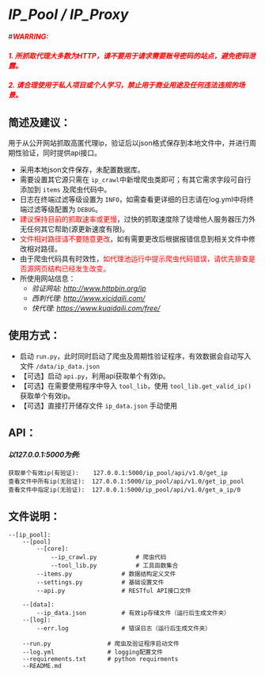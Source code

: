 *IP_Pool / IP_Proxy*
===
#<font color=red>***WARRING:***</font>
#### <font color=red>***1. 所抓取代理大多数为HTTP，请不要用于请求需要账号密码的站点，避免密码泄露。***</font>
#### <font color=red>***2. 请合理使用于私人项目或个人学习，禁止用于商业用途及任何违法违规的场景。***</font>

## 简述及建议：
用于从公开网站抓取高匿代理ip，验证后以json格式保存到本地文件中，并进行周期性验证，同时提供api接口。
* 采用本地json文件保存，未配置数据库。
* 需要设置其它源只需在 `ip_crawl`中新增爬虫类即可；有其它需求字段可自行添加到 `items` 及爬虫代码中。
* 日志在终端过滤等级设置为 `INFO`，如需查看更详细的日志请在log.yml中将终端过滤等级配置为 `DEBUG`。
* <font color=red>建议保持目前的抓取速率或更慢</font>，过快的抓取速度除了徒增他人服务器压力外无任何其它帮助(源更新速度有限)。
* <font color=red>文件相对路径请不要随意更改</font>，如有需要更改后根据报错信息到相关文件中修改相对路径。
* 由于爬虫代码具有时效性，<font color=red>如代理池运行中提示爬虫代码错误，请优先排查是否源网页结构已经发生改变。</font>
* 所使用网站信息：
    * *验证网站: http://www.httpbin.org/ip*
    * *西刺代理: http://www.xicidaili.com/*
    * *快代理: https://www.kuaidaili.com/free/*


## 使用方式：
* 启动 `run.py`，此时同时启动了爬虫及周期性验证程序，有效数据会自动写入文件 `/data/ip_data.json`
* 【可选】启动 `api.py`，利用api获取单个有效ip。 
* 【可选】在需要使用程序中导入 `tool_lib`，使用 `tool_lib.get_valid_ip()` 获取单个有效ip。
* 【可选】直接打开储存文件 `ip_data.json` 手动使用


## API：
#### *以127.0.0.1:5000为例:*
    获取单个有效ip(有验证):    127.0.0.1:5000/ip_pool/api/v1.0/get_ip
    查看文件中所有ip(无验证):  127.0.0.1:5000/ip_pool/api/v1.0/get_ip_pool
    查看文件中指定ip(无验证):  127.0.0.1:5000/ip_pool/api/v1.0/get_a_ip/0


## 文件说明：
    --[ip_pool]:          
        --[pool]
            --[core]:
                --ip_crawl.py           # 爬虫代码
                --tool_lib.py           # 工具函数集合    
            --items.py              # 数据结构定义文件
            --settings.py           # 基础设置文件
            --api.py                # RESTful API接口文件

        --[data]:
            --ip_data.json          # 有效ip存储文件（运行后生成文件夹）
        --[log]:
            --err.log               # 错误日志（运行后生成文件夹）
            
        --run.py                # 爬虫及验证程序启动文件
        --log.yml               # logging配置文件
        --requirements.txt      # python requirments
        --README.md    
